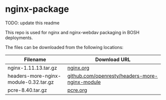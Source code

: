 nginx-package
============

TODO: update this readme

This repo is used for nginx and nginx-webdav packaging in BOSH deployments.

The files can be downloaded from the following locations:

| Filename | Download URL |
| -------- | ------------ |
| nginx-1.11.13.tar.gz | [nginx.org](http://nginx.org/download/nginx-1.11.13.tar.gz) |
| headers-more-nginx-module-0.32.tar.gz | [github.com/openresty/headers-more-nginx-module](https://github.com/openresty/headers-more-nginx-module/archive/v0.32.tar.gz) |
| pcre-8.40.tar.gz | [pcre.org](ftp://ftp.csx.cam.ac.uk/pub/software/programming/pcre/pcre-8.40.tar.gz) |
